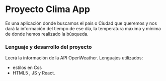 # Proyecto Clima App
Es una aplicación donde buscamos el país o Ciudad que queremos y nos dará la información del tiempo de 
ese día, la temperatura máxima y mínima de donde hemos realizado la búsqueda.

### Lenguaje y desarrollo del proyecto
Leerá la información de la API OpenWeather.
Lenguajes utilizados:
* estilos en Css
* HTML5 , JS y React. 



